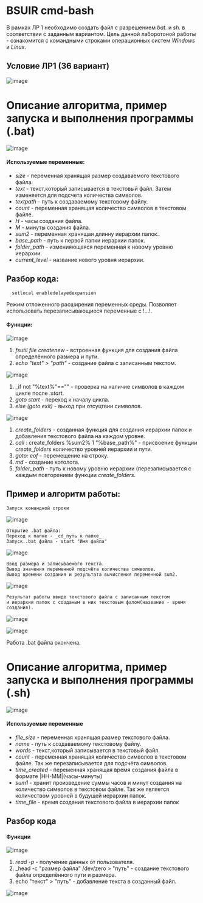 # BSUIR cmd-bash
В рамках ЛР 1 необходимо создать файл с разрешением *bat.* и *sh.* в соответствии с заданным вариантом.
Цель данной лаборотоной работы - ознакомится с командными строками операционных систем *Windows* и *Linux*.

## Условие ЛР1 (36 вариант)
![image](https://github.com/Iltsd/pics/assets/144996957/76f710e5-623d-4131-8580-0b6953cbd5ea)

# Описание алгоритма, пример запуска и выполнения программы (.bat)
![image](https://github.com/Iltsd/pics/assets/144996957/094ac61b-d6c1-463d-83b5-e587c2a3dd97)

#### Используемые переменные:
- *size* - переменная хранящая размер создаваемого текстового файла.
- *text* - текст,который записывается в текстовый файл. Затем изменяется для подсчета количества символов.
- *textpath* - путь к создаваемому текстовому файлу.
- *count* - переменная хранящая количество символов в текстовом файле.
- *H* - часы создания файла.
- *M* - минуты создания файла.
- *sum2* - переменная хранящая длинну иерархии папок.
- *base_path* - путь к первой папки иерархии папок.
- *folder_path* - изменияющаяся переменная к новому уровню иерархии.
- *current_level* - название нового уровня иерархии.

## Разбор кода:

      setlocal enabledelayedexpansion
Режим отложенного расширения переменных среды. Позволяет использовать перезаписывающиеся переменные с !...!.
#### Функции:
![image](https://github.com/Iltsd/pics/assets/144996957/80dcfeeb-e819-4ad0-b329-d6eba1fa7d1c)
1. _fsutil file createnew_ - встроенная функция для создания файла определённого размера и пути.
2. _echo "text" > "path"_ - создание файла с записанным текстом.

![image](https://github.com/Iltsd/pics/assets/144996957/db81be29-bcb7-49d0-90d0-5f6d0db58f50)
1. _if not "%text%"=="" - проверка на наличие символов в каждом цикле после _:start_.
2. _goto start_ - переход к началу цикла.
3. _else (goto exit)_ - выход при отсуцтвии символов.
 
![image](https://github.com/Iltsd/pics/assets/144996957/de6b5f4f-e290-424a-89c3-de6d78f7f5d5)
1. _create_folders_ - созданная функция для создания иерархии папок и добавления текстового файла на каждом уровне.
2. _call_ : create_folders %sum2% 1 "%base_path%" - присвоение функции *create_folders* количество уровней иерархии и пути.
3. _goto: eof_ - перемещение на строку.
4. _md_ - cоздание котолога.
5. *folder_path* - путь к новому уровню иерархии (перезаписывается с каждым повторением функции *create_folders*.

## Пример и алгоритм работы:
    Запуск командной строки 
    
![image](https://github.com/Iltsd/pics/assets/144996957/9eda60b9-f13b-406f-908a-567d481a88dd)

    Открытие .bat файла:
    Переход к папке - _cd_путь к папке_
    Запуск .bat файла - start "Имя файла"

![image](https://github.com/Iltsd/pics/assets/144996957/376a069c-6f9e-4a5e-8e1c-c25f9c178dd9)

    Ввод размера и записываемого текста.
    Вывод значения переменной подсчёта количества символов.
    Вывод времени создания и результата вычисления переменной sum2.

![image](https://github.com/Iltsd/pics/assets/144996957/65d28250-8e6f-4adc-8217-fd561024b8a3)

    Результат работы ввиде текстового файла с записанным текстом 
    и иерархии папок с созданым в них текстовым фалом(название - время создания).

![image](https://github.com/Iltsd/pics/assets/144996957/311232a7-6173-4528-8119-7c6e92183cfa)

![image](https://github.com/Iltsd/pics/assets/144996957/dc9e57ac-a92d-4129-9052-f7f12c16292f)

Работа .bat файла окончена.

# Описание алгоритма, пример запуска и выполнения программы (.sh)

![image](https://github.com/Iltsd/pics/assets/144996957/de1098dd-0ef1-4077-a9ff-69771b8e00d6)

#### Используемые переменные
- *file_size* - переменная хранящая размер текстового файла.
- *name* -  путь к создаваемому текстовому файлу.
- *words* - текст,который записывается в текстовый файл.
- *count* - переменная хранящая количество символов в текстовом файле. Так же перезаписывается для подсчёта символов.
- *time_created* - переменная хранящая время создания файла в формате |HH-MM|(часы-минуты)
- *sum1* - хранит произведение суммы часов и минут создания на количество символов в текстовом файле. Так же является количеством уровней в будущей иерархии папок.
- *time_file* - время создания текстового файла в иерархии папок

## Разбор кода

#### Функции

![image](https://github.com/Iltsd/pics/assets/144996957/8d760147-0c45-446b-a7e6-4c8d90ab82c1)
1. _read -p_ - получение данных от пользователя.
2. _head -c "размер файла" /dev/zero > "путь" - создание текстового файла определённого пути и размера.
3. echo "текст" > "путь" - добавление текста в созданный файл.

![image](https://github.com/Iltsd/pics/assets/144996957/fbca79e8-c667-4cb1-809a-6caf4d0491e6)








  
